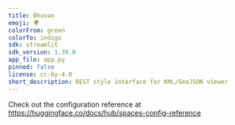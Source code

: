 ```yaml
---
title: Bhuvan
emoji: 🌍
colorFrom: green
colorTo: indigo
sdk: streamlit
sdk_version: 1.39.0
app_file: app.py
pinned: false
license: cc-by-4.0
short_description: REST style interface for KML/GeoJSON viewer
---
```


Check out the configuration reference at https://huggingface.co/docs/hub/spaces-config-reference